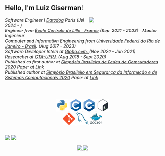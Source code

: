 <h2> Hello, I'm Luiz Giserman!</h2>
<img align='right' src="https://i.pinimg.com/originals/e4/26/70/e426702edf874b181aced1e2fa5c6cde.gif" width="230">
<p><em>
Software Engineer I <a href="https://www.datadoghq.com/">Datadog</a> Paris (Jul 2024 - )
</br>Engineer from <a href="https://ecole.centralelille.fr/">École Centrale de Lille - France</a> (Sept 2021 - 2023) - Master Ingénieur
</br>Computer and Information Engineering from <a href="https://ufrj.br/en/">Universidade Federal do Rio de Janeiro - Brasil</a>. (Aug 2017 - 2023)
</br>Software Developer Intern at <a href="https://globo.com/">Globo.com. </a>(Nov 2020 - Jun 2021)
</br>Researcher at <a href="https://www.gta.ufrj.br/">GTA-UFRJ</a>. (Aug 2018 - Sept 2020)
</br>Published as first author at <a href="http://sbrc2020.sbc.org.br/">Simpósio Brasileiro de Redes de Computadores 2020</a> Paper at <a href="https://www.gta.ufrj.br/ftp/gta/TechReports/GAC20.pdf">Link</a>
</br>Published author at <a href="http://sbseg.sbc.org.br/2020/index.html">Simpósio Brasileiro em Segurança da Informação e de Sistemas Computacionais 2020</a> Paper at <a href="https://www.gta.ufrj.br/ftp/gta/TechReports/BGG20.pdf">Link</a>
</em></p><br>


<br>
<p align="center">
  <a href="https://www.python.org" target="_blank">
    <img src="https://raw.githubusercontent.com/devicons/devicon/master/icons/python/python-original.svg" alt="python" width="40" height="40"/>
  </a>
  <a href="https://www.cprogramming.com/" target="_blank">
    <img src="https://raw.githubusercontent.com/devicons/devicon/master/icons/c/c-original.svg" alt="c" width="40" height="40"/>
  </a>
  <a href="https://www.w3schools.com/cpp/" target="_blank">
    <img src="https://raw.githubusercontent.com/devicons/devicon/master/icons/cplusplus/cplusplus-original.svg" alt="cplusplus" width="40" height="40"/>
  </a>
  <a href="https://www.gnu.org/software/bash/" target="_blank">
    <img src="https://raw.githubusercontent.com/devicons/devicon/master/icons/bash/bash-original.svg" alt="bash" width="40" height="40"/>
  </a>
  <br>
  <a href="https://git-scm.com" target="_blank">
    <img src="https://raw.githubusercontent.com/devicons/devicon/master/icons/git/git-original.svg" alt="git" width="40" height="40"/>
  </a>  
  <a href="https://www.mysql.com" target="_blank">
    <img src="https://raw.githubusercontent.com/devicons/devicon/master/icons/mysql/mysql-original.svg" alt="mysql" width="40" height="40"/>
  </a>
  <a href="https://www.docker.com/" target="_blank">
    <img src="https://raw.githubusercontent.com/devicons/devicon/master/icons/docker/docker-original-wordmark.svg" alt="docker" width="40" height="40"/>
  </a>
  <br>
</p>
<p align="left">
  <br>
    <img src="https://github-readme-stats.vercel.app/api?username=luizgiserman&theme=dracula&bg_color=0D1117&title_color=3DDC84&icon_color=3DDC84&show_icons=true&hide_border=true" />
    <img src="https://github-readme-stats.vercel.app/api/top-langs/?username=luizgiserman&theme=dracula&bg_color=0D1117&title_color=3DDC84&layout=compact&hide=css,html,vhdl,tsql&hide_border=true" />
  <br>
</p>

<p align="center">
  <a href="https://www.linkedin.com/in/luiz-giserman/">
    <img src="https://img.shields.io/badge/LinkedIn-0077B5?style=for-the-badge&logo=linkedin&logoColor=white"/>
  </a>
  <a href="https://github.com/LuizGiserman">
    <img src="https://img.shields.io/badge/GitHub-100000?style=for-the-badge&logo=github&logoColor=white"/>
  </a>
</p>
